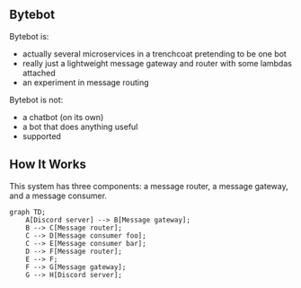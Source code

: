 ## Bytebot

Bytebot is:

 - actually several microservices in a trenchcoat pretending to be one bot
 - really just a lightweight message gateway and router with some lambdas attached
 - an experiment in message routing

Bytebot is not:
 - a chatbot (on its own)
 - a bot that does anything useful
 - supported

## How It Works

This system has three components: a message router, a message gateway, and a message consumer. 


```mermaid
graph TD;
	A[Discord server] --> B[Message gateway];
	B --> C[Message router];
	C --> D[Message consumer foo];
	C --> E[Message consumer bar];
	D --> F[Message router];
	E --> F;
	F --> G[Message gateway];
	G --> H[Discord server];
```